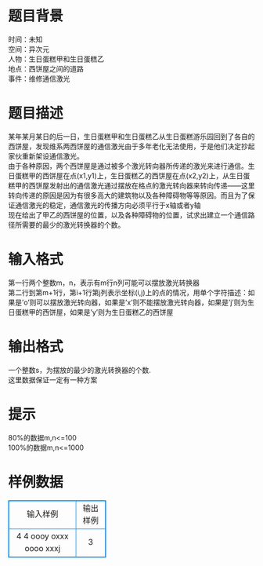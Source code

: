 # 

 
 # 题目背景 
时间：未知<BR>空间：异次元<BR>人物：生日蛋糕甲和生日蛋糕乙<BR>地点：西饼屋之间的道路<BR>事件：维修通信激光<BR> 

 
 # 题目描述 
某年某月某日的后一日，生日蛋糕甲和生日蛋糕乙从生日蛋糕游乐园回到了各自的西饼屋，发现维系两西饼屋的通信激光由于多年老化无法使用，于是他们决定抄起家伙重新架设通信激光。<BR>由于各种原因，两个西饼屋是通过被多个激光转向器所传递的激光来进行通信。生日蛋糕甲的西饼屋在点(x1,y1)上，生日蛋糕乙的西饼屋在点(x2,y2)上，从生日蛋糕甲的西饼屋发射出的通信激光通过摆放在格点的激光转向器来转向传递——这里转向传递的原因是因为有很多高大的建筑物以及各种障碍物等等原因。而且为了保证通信激光的稳定，通信激光的传播方向必须平行于x轴或者y轴<BR>现在给出了甲乙的西饼屋的位置，以及各种障碍物的位置，试求出建立一个通信路径所需要的最少的激光转换器的个数。<BR> 

 
 # 输入格式 
第一行两个整数m，n，表示有m行n列可能可以摆放激光转换器<BR>第二行到第m+1行，第i+1行第j列表示坐标(i,j)上的点的情况，用单个字符描述：如果是’o’则可以摆放激光转向器，如果是’x’则不能摆放激光转向器，如果是’j’则为生日蛋糕甲的西饼屋，如果是’y’则为生日蛋糕乙的西饼屋<BR> 

 
 # 输出格式 
一个整数s，为摆放的最少的激光转换器的个数.<BR>这里数据保证一定有一种方案 

 
 # 提示 
80%的数据m,n&lt;=100<BR>100%的数据m,n&lt;=1000<BR> 
# 样例数据
<style>
        table,table tr th, table tr td { border:1px solid #0094ff; }
        table { width: 200px; min-height: 25px; line-height: 25px; text-align: center; border-collapse: collapse;}   
    </style>
<table>
	<tr>
		<td>输入样例</td>
		<td>输出样例</td>
	</tr>
<tr><td>4 4
oooy
oxxx
oooo
xxxj
</td><td>3</td></tr></table>
